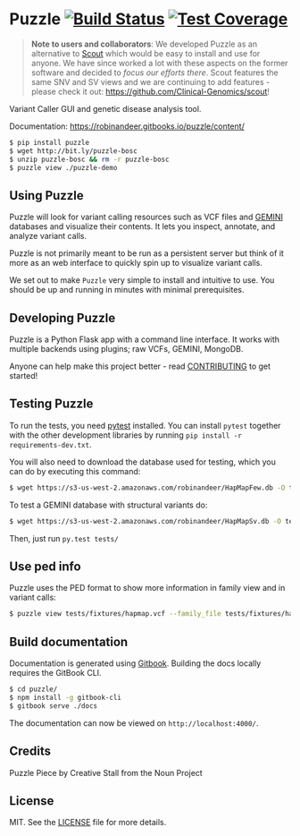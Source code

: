 # Puzzle [![Build Status][travis-image]][travis-url] [![Test Coverage][coveralls-img]][coveralls-url]

> **Note to users and collaborators**: We developed Puzzle as an alternative to [Scout](https://github.com/Clinical-Genomics/scout) which would be easy to install and use for anyone. We have since worked a lot with these aspects on the former software and decided to *focus our efforts there*. Scout features the same SNV and SV views and we are continuing to add features - please check it out: https://github.com/Clinical-Genomics/scout!

Variant Caller GUI and genetic disease analysis tool.

Documentation: https://robinandeer.gitbooks.io/puzzle/content/

```bash
$ pip install puzzle
$ wget http://bit.ly/puzzle-bosc
$ unzip puzzle-bosc && rm -r puzzle-bosc
$ puzzle view ./puzzle-demo
```

## Using Puzzle
Puzzle will look for variant calling resources such as VCF files and [GEMINI][gemini] databases and visualize their contents. It lets you inspect, annotate, and analyze variant calls.

Puzzle is not primarily meant to be run as a persistent server but think of it more as an web interface to quickly spin up to visualize variant calls.

We set out to make `Puzzle` very simple to install and intuitive to use. You should be up and running in minutes with minimal prerequisites.

## Developing Puzzle
Puzzle is a Python Flask app with a command line interface. It works with multiple backends using plugins; raw VCFs, GEMINI, MongoDB.

Anyone can help make this project better - read [CONTRIBUTING](CONTRIBUTING.md) to get started!

## Testing Puzzle
To run the tests, you need [pytest][pytest] installed. You can install `pytest` together
with the other development libraries by running `pip install -r requirements-dev.txt`.

You will also need to download the database used for testing, which you can do by executing this command:

```bash
$ wget https://s3-us-west-2.amazonaws.com/robinandeer/HapMapFew.db -O tests/fixtures/HapMapFew.db
```

To test a GEMINI database with structural variants do:

```bash
$ wget https://s3-us-west-2.amazonaws.com/robinandeer/HapMapSv.db -O tests/fixtures/HapMapSv.db
```

Then, just run `py.test tests/`

## Use ped info ##

Puzzle uses the PED format to show more information in family view and in variant calls:

```bash
$ puzzle view tests/fixtures/hapmap.vcf --family_file tests/fixtures/hapmap.ped
```

## Build documentation
Documentation is generated using [Gitbook][gitbook]. Building the docs locally requires the GitBook CLI.

```bash
$ cd puzzle/
$ npm install -g gitbook-cli
$ gitbook serve ./docs
```

The documentation can now be viewed on `http://localhost:4000/`.

## Credits
Puzzle Piece by Creative Stall from the Noun Project

## License
MIT. See the [LICENSE](LICENSE) file for more details.


[travis-url]: https://travis-ci.org/robinandeer/puzzle?branch=master
[travis-image]: https://img.shields.io/travis/robinandeer/puzzle/master.svg?style=flat-square
[coveralls-url]: https://coveralls.io/github/robinandeer/puzzle
[coveralls-img]: https://img.shields.io/coveralls/robinandeer/puzzle.svg?style=flat-square
[gemini]: https://github.com/arq5x/gemini
[pytest]: http://pytest.org/latest/
[gitbook]: https://www.gitbook.com/
